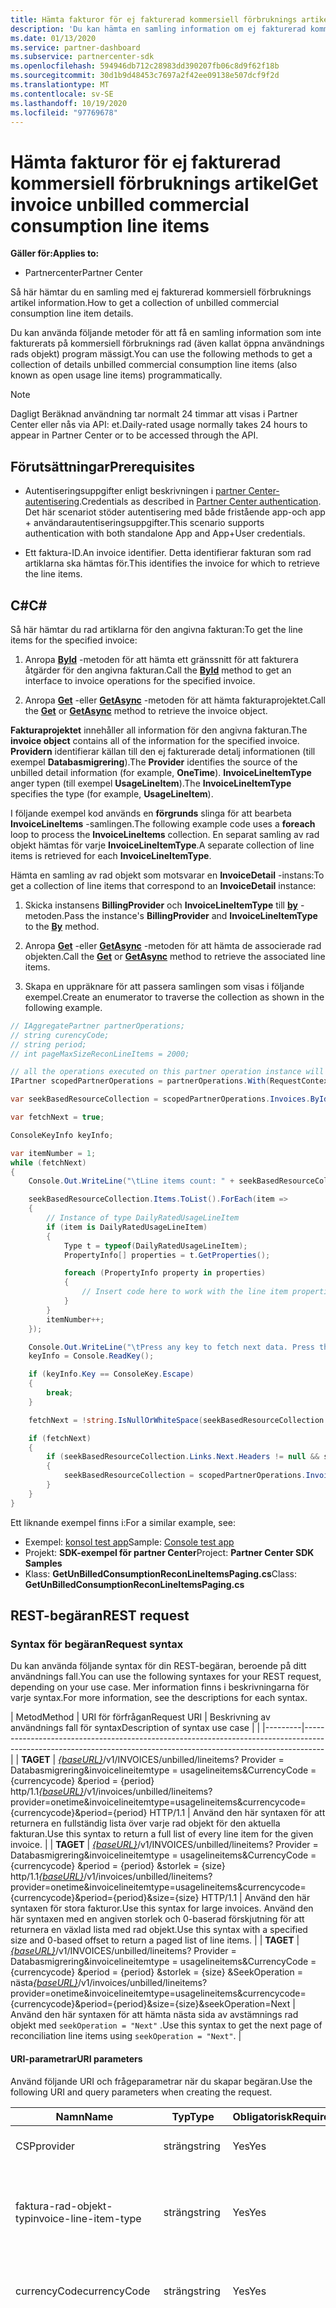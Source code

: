```yaml
---
title: Hämta fakturor för ej fakturerad kommersiell förbruknings artikel
description: 'Du kan hämta en samling information om ej fakturerad kommersiell förbruknings artikel för en viss faktura med hjälp av API: er för partner Center.'
ms.date: 01/13/2020
ms.service: partner-dashboard
ms.subservice: partnercenter-sdk
ms.openlocfilehash: 594946db712c28983dd390207fb06c8d9f62f18b
ms.sourcegitcommit: 30d1b9d48453c7697a2f42ee09138e507dcf9f2d
ms.translationtype: MT
ms.contentlocale: sv-SE
ms.lasthandoff: 10/19/2020
ms.locfileid: "97769678"
---
```

# <a name="get-invoice-unbilled-commercial-consumption-line-items"></a><span data-ttu-id="1c92e-103">Hämta fakturor för ej fakturerad kommersiell förbruknings artikel</span><span class="sxs-lookup"><span data-stu-id="1c92e-103">Get invoice unbilled commercial consumption line items</span></span>

<span data-ttu-id="1c92e-104">**Gäller för:**</span><span class="sxs-lookup"><span data-stu-id="1c92e-104">**Applies to:**</span></span>

- <span data-ttu-id="1c92e-105">Partnercenter</span><span class="sxs-lookup"><span data-stu-id="1c92e-105">Partner Center</span></span>

<span data-ttu-id="1c92e-106">Så här hämtar du en samling med ej fakturerad kommersiell förbruknings artikel information.</span><span class="sxs-lookup"><span data-stu-id="1c92e-106">How to get a collection of unbilled commercial consumption line item details.</span></span>

<span data-ttu-id="1c92e-107">Du kan använda följande metoder för att få en samling information som inte fakturerats på kommersiell förbruknings rad (även kallat öppna användnings rads objekt) program mässigt.</span><span class="sxs-lookup"><span data-stu-id="1c92e-107">You can use the following methods to get a collection of details unbilled commercial consumption line items (also known as open usage line items) programmatically.</span></span>

>[!NOTE]
><span data-ttu-id="1c92e-108">Dagligt Beräknad användning tar normalt 24 timmar att visas i Partner Center eller nås via API: et.</span><span class="sxs-lookup"><span data-stu-id="1c92e-108">Daily-rated usage normally takes 24 hours to appear in Partner Center or to be accessed through the API.</span></span>

## <a name="prerequisites"></a><span data-ttu-id="1c92e-109">Förutsättningar</span><span class="sxs-lookup"><span data-stu-id="1c92e-109">Prerequisites</span></span>

- <span data-ttu-id="1c92e-110">Autentiseringsuppgifter enligt beskrivningen i [partner Center-autentisering](partner-center-authentication.md).</span><span class="sxs-lookup"><span data-stu-id="1c92e-110">Credentials as described in [Partner Center authentication](partner-center-authentication.md).</span></span> <span data-ttu-id="1c92e-111">Det här scenariot stöder autentisering med både fristående app-och app + användarautentiseringsuppgifter.</span><span class="sxs-lookup"><span data-stu-id="1c92e-111">This scenario supports authentication with both standalone App and App+User credentials.</span></span>

- <span data-ttu-id="1c92e-112">Ett faktura-ID.</span><span class="sxs-lookup"><span data-stu-id="1c92e-112">An invoice identifier.</span></span> <span data-ttu-id="1c92e-113">Detta identifierar fakturan som rad artiklarna ska hämtas för.</span><span class="sxs-lookup"><span data-stu-id="1c92e-113">This identifies the invoice for which to retrieve the line items.</span></span>

## <a name="c"></a><span data-ttu-id="1c92e-114">C\#</span><span class="sxs-lookup"><span data-stu-id="1c92e-114">C\#</span></span>

<span data-ttu-id="1c92e-115">Så här hämtar du rad artiklarna för den angivna fakturan:</span><span class="sxs-lookup"><span data-stu-id="1c92e-115">To get the line items for the specified invoice:</span></span>

1. <span data-ttu-id="1c92e-116">Anropa [**ById**](/dotnet/api/microsoft.store.partnercenter.invoices.iinvoicecollection.byid) -metoden för att hämta ett gränssnitt för att fakturera åtgärder för den angivna fakturan.</span><span class="sxs-lookup"><span data-stu-id="1c92e-116">Call the [**ById**](/dotnet/api/microsoft.store.partnercenter.invoices.iinvoicecollection.byid) method to get an interface to invoice operations for the specified invoice.</span></span>

2. <span data-ttu-id="1c92e-117">Anropa [**Get**](/dotnet/api/microsoft.store.partnercenter.invoices.iinvoice.get) -eller [**GetAsync**](/dotnet/api/microsoft.store.partnercenter.invoices.iinvoice.getasync) -metoden för att hämta fakturaprojektet.</span><span class="sxs-lookup"><span data-stu-id="1c92e-117">Call the [**Get**](/dotnet/api/microsoft.store.partnercenter.invoices.iinvoice.get) or [**GetAsync**](/dotnet/api/microsoft.store.partnercenter.invoices.iinvoice.getasync) method to retrieve the invoice object.</span></span>

<span data-ttu-id="1c92e-118">**Fakturaprojektet** innehåller all information för den angivna fakturan.</span><span class="sxs-lookup"><span data-stu-id="1c92e-118">The **invoice object** contains all of the information for the specified invoice.</span></span> <span data-ttu-id="1c92e-119">**Providern** identifierar källan till den ej fakturerade detalj informationen (till exempel **Databasmigrering**).</span><span class="sxs-lookup"><span data-stu-id="1c92e-119">The **Provider** identifies the source of the unbilled detail information (for example, **OneTime**).</span></span> <span data-ttu-id="1c92e-120">**InvoiceLineItemType** anger typen (till exempel **UsageLineItem**).</span><span class="sxs-lookup"><span data-stu-id="1c92e-120">The **InvoiceLineItemType** specifies the type (for example, **UsageLineItem**).</span></span>

<span data-ttu-id="1c92e-121">I följande exempel kod används en **förgrunds** slinga för att bearbeta **InvoiceLineItems** -samlingen.</span><span class="sxs-lookup"><span data-stu-id="1c92e-121">The following example code uses a **foreach** loop to process the **InvoiceLineItems** collection.</span></span> <span data-ttu-id="1c92e-122">En separat samling av rad objekt hämtas för varje **InvoiceLineItemType**.</span><span class="sxs-lookup"><span data-stu-id="1c92e-122">A separate collection of line items is retrieved for each **InvoiceLineItemType**.</span></span>

<span data-ttu-id="1c92e-123">Hämta en samling av rad objekt som motsvarar en **InvoiceDetail** -instans:</span><span class="sxs-lookup"><span data-stu-id="1c92e-123">To get a collection of line items that correspond to an **InvoiceDetail** instance:</span></span>

1. <span data-ttu-id="1c92e-124">Skicka instansens **BillingProvider** och **InvoiceLineItemType** till [**by**](/dotnet/api/microsoft.store.partnercenter.invoices.iinvoice.by) -metoden.</span><span class="sxs-lookup"><span data-stu-id="1c92e-124">Pass the instance's **BillingProvider** and **InvoiceLineItemType** to the [**By**](/dotnet/api/microsoft.store.partnercenter.invoices.iinvoice.by) method.</span></span>

2. <span data-ttu-id="1c92e-125">Anropa [**Get**](/dotnet/api/microsoft.store.partnercenter.invoices.iinvoice.get) -eller [**GetAsync**](/dotnet/api/microsoft.store.partnercenter.invoices.iinvoice.getasync) -metoden för att hämta de associerade rad objekten.</span><span class="sxs-lookup"><span data-stu-id="1c92e-125">Call the [**Get**](/dotnet/api/microsoft.store.partnercenter.invoices.iinvoice.get) or [**GetAsync**](/dotnet/api/microsoft.store.partnercenter.invoices.iinvoice.getasync) method to retrieve the associated line items.</span></span>
3. <span data-ttu-id="1c92e-126">Skapa en uppräknare för att passera samlingen som visas i följande exempel.</span><span class="sxs-lookup"><span data-stu-id="1c92e-126">Create an enumerator to traverse the collection as shown in the following example.</span></span>

``` csharp
// IAggregatePartner partnerOperations;
// string curencyCode;
// string period;
// int pageMaxSizeReconLineItems = 2000;

// all the operations executed on this partner operation instance will share the same correlation Id but will differ in request Id
IPartner scopedPartnerOperations = partnerOperations.With(RequestContextFactory.Instance.Create(Guid.NewGuid()));

var seekBasedResourceCollection = scopedPartnerOperations.Invoices.ById("unbilled").By("onetime", "usagelineitems", curencyCode, period, pageMaxSizeReconLineItems).Get();

var fetchNext = true;

ConsoleKeyInfo keyInfo;

var itemNumber = 1;
while (fetchNext)
{
    Console.Out.WriteLine("\tLine items count: " + seekBasedResourceCollection.Items.Count());

    seekBasedResourceCollection.Items.ToList().ForEach(item =>
    {
        // Instance of type DailyRatedUsageLineItem
        if (item is DailyRatedUsageLineItem)
        {
            Type t = typeof(DailyRatedUsageLineItem);
            PropertyInfo[] properties = t.GetProperties();

            foreach (PropertyInfo property in properties)
            {
                // Insert code here to work with the line item properties
            }
        }
        itemNumber++;
    });

    Console.Out.WriteLine("\tPress any key to fetch next data. Press the Escape (Esc) key to quit: \n");
    keyInfo = Console.ReadKey();

    if (keyInfo.Key == ConsoleKey.Escape)
    {
        break;
    }

    fetchNext = !string.IsNullOrWhiteSpace(seekBasedResourceCollection.ContinuationToken);

    if (fetchNext)
    {
        if (seekBasedResourceCollection.Links.Next.Headers != null && seekBasedResourceCollection.Links.Next.Headers.Any())
        {
            seekBasedResourceCollection = scopedPartnerOperations.Invoices.ById("unbilled").By("onetime", "usagelineitems", curencyCode, period, pageMaxSizeReconLineItems).Seek(seekBasedResourceCollection.ContinuationToken, SeekOperation.Next);
        }
    }
}
```

<span data-ttu-id="1c92e-127">Ett liknande exempel finns i:</span><span class="sxs-lookup"><span data-stu-id="1c92e-127">For a similar example, see:</span></span>

- <span data-ttu-id="1c92e-128">Exempel: [konsol test app](console-test-app.md)</span><span class="sxs-lookup"><span data-stu-id="1c92e-128">Sample: [Console test app](console-test-app.md)</span></span>
- <span data-ttu-id="1c92e-129">Projekt: **SDK-exempel för partner Center**</span><span class="sxs-lookup"><span data-stu-id="1c92e-129">Project: **Partner Center SDK Samples**</span></span>
- <span data-ttu-id="1c92e-130">Klass: **GetUnBilledConsumptionReconLineItemsPaging.cs**</span><span class="sxs-lookup"><span data-stu-id="1c92e-130">Class: **GetUnBilledConsumptionReconLineItemsPaging.cs**</span></span>

## <a name="rest-request"></a><span data-ttu-id="1c92e-131">REST-begäran</span><span class="sxs-lookup"><span data-stu-id="1c92e-131">REST request</span></span>

### <a name="request-syntax"></a><span data-ttu-id="1c92e-132">Syntax för begäran</span><span class="sxs-lookup"><span data-stu-id="1c92e-132">Request syntax</span></span>

<span data-ttu-id="1c92e-133">Du kan använda följande syntax för din REST-begäran, beroende på ditt användnings fall.</span><span class="sxs-lookup"><span data-stu-id="1c92e-133">You can use the following syntaxes for your REST request, depending on your use case.</span></span> <span data-ttu-id="1c92e-134">Mer information finns i beskrivningarna för varje syntax.</span><span class="sxs-lookup"><span data-stu-id="1c92e-134">For more information, see the descriptions for each syntax.</span></span>

 | <span data-ttu-id="1c92e-135">Metod</span><span class="sxs-lookup"><span data-stu-id="1c92e-135">Method</span></span>  | <span data-ttu-id="1c92e-136">URI för förfrågan</span><span class="sxs-lookup"><span data-stu-id="1c92e-136">Request URI</span></span>         | <span data-ttu-id="1c92e-137">Beskrivning av användnings fall för syntax</span><span class="sxs-lookup"><span data-stu-id="1c92e-137">Description of syntax use case</span></span> |                                                                                                                                            |
|---------|-----------------------------------------------------------------------------------------------------------------------------------------------------------------|
| <span data-ttu-id="1c92e-138">**TA**</span><span class="sxs-lookup"><span data-stu-id="1c92e-138">**GET**</span></span> | <span data-ttu-id="1c92e-139">[*{baseURL}*](partner-center-rest-urls.md)/v1/INVOICES/unbilled/lineitems? Provider = Databasmigrering&invoicelineitemtype = usagelineitems&CurrencyCode = {currencycode} &period = {period} http/1.1</span><span class="sxs-lookup"><span data-stu-id="1c92e-139">[*{baseURL}*](partner-center-rest-urls.md)/v1/invoices/unbilled/lineitems?provider=onetime&invoicelineitemtype=usagelineitems&currencycode={currencycode}&period={period} HTTP/1.1</span></span>                              | <span data-ttu-id="1c92e-140">Använd den här syntaxen för att returnera en fullständig lista över varje rad objekt för den aktuella fakturan.</span><span class="sxs-lookup"><span data-stu-id="1c92e-140">Use this syntax to return a full list of every line item for the given invoice.</span></span> |
| <span data-ttu-id="1c92e-141">**TA**</span><span class="sxs-lookup"><span data-stu-id="1c92e-141">**GET**</span></span> | <span data-ttu-id="1c92e-142">[*{baseURL}*](partner-center-rest-urls.md)/v1/INVOICES/unbilled/lineitems? Provider = Databasmigrering&invoicelineitemtype = usagelineitems&CurrencyCode = {currencycode} &period = {period} &storlek = {size} http/1.1</span><span class="sxs-lookup"><span data-stu-id="1c92e-142">[*{baseURL}*](partner-center-rest-urls.md)/v1/invoices/unbilled/lineitems?provider=onetime&invoicelineitemtype=usagelineitems&currencycode={currencycode}&period={period}&size={size} HTTP/1.1</span></span>  | <span data-ttu-id="1c92e-143">Använd den här syntaxen för stora fakturor.</span><span class="sxs-lookup"><span data-stu-id="1c92e-143">Use this syntax for large invoices.</span></span> <span data-ttu-id="1c92e-144">Använd den här syntaxen med en angiven storlek och 0-baserad förskjutning för att returnera en växlad lista med rad objekt.</span><span class="sxs-lookup"><span data-stu-id="1c92e-144">Use this syntax with a specified size and 0-based offset to return a paged list of line items.</span></span> |
| <span data-ttu-id="1c92e-145">**TA**</span><span class="sxs-lookup"><span data-stu-id="1c92e-145">**GET**</span></span> | <span data-ttu-id="1c92e-146">[*{baseURL}*](partner-center-rest-urls.md)/v1/INVOICES/unbilled/lineitems? Provider = Databasmigrering&invoicelineitemtype = usagelineitems&CurrencyCode = {currencycode} &period = {period} &storlek = {size} &SeekOperation = nästa</span><span class="sxs-lookup"><span data-stu-id="1c92e-146">[*{baseURL}*](partner-center-rest-urls.md)/v1/invoices/unbilled/lineitems?provider=onetime&invoicelineitemtype=usagelineitems&currencycode={currencycode}&period={period}&size={size}&seekOperation=Next</span></span>                               | <span data-ttu-id="1c92e-147">Använd den här syntaxen för att hämta nästa sida av avstämnings rad objekt med `seekOperation = "Next"` .</span><span class="sxs-lookup"><span data-stu-id="1c92e-147">Use this syntax to get the next page of reconciliation line items using `seekOperation = "Next"`.</span></span> |

#### <a name="uri-parameters"></a><span data-ttu-id="1c92e-148">URI-parametrar</span><span class="sxs-lookup"><span data-stu-id="1c92e-148">URI parameters</span></span>

<span data-ttu-id="1c92e-149">Använd följande URI och frågeparametrar när du skapar begäran.</span><span class="sxs-lookup"><span data-stu-id="1c92e-149">Use the following URI and query parameters when creating the request.</span></span>

| <span data-ttu-id="1c92e-150">Namn</span><span class="sxs-lookup"><span data-stu-id="1c92e-150">Name</span></span>                   | <span data-ttu-id="1c92e-151">Typ</span><span class="sxs-lookup"><span data-stu-id="1c92e-151">Type</span></span>   | <span data-ttu-id="1c92e-152">Obligatorisk</span><span class="sxs-lookup"><span data-stu-id="1c92e-152">Required</span></span> | <span data-ttu-id="1c92e-153">Beskrivning</span><span class="sxs-lookup"><span data-stu-id="1c92e-153">Description</span></span>                                                                     |
|------------------------|--------|----------|---------------------------------------------------------------------------------|
| <span data-ttu-id="1c92e-154">CSP</span><span class="sxs-lookup"><span data-stu-id="1c92e-154">provider</span></span>               | <span data-ttu-id="1c92e-155">sträng</span><span class="sxs-lookup"><span data-stu-id="1c92e-155">string</span></span> | <span data-ttu-id="1c92e-156">Yes</span><span class="sxs-lookup"><span data-stu-id="1c92e-156">Yes</span></span>      | <span data-ttu-id="1c92e-157">Providern: "**Databasmigrering**".</span><span class="sxs-lookup"><span data-stu-id="1c92e-157">The provider: "**OneTime**".</span></span>                                                |
| <span data-ttu-id="1c92e-158">faktura-rad-objekt-typ</span><span class="sxs-lookup"><span data-stu-id="1c92e-158">invoice-line-item-type</span></span> | <span data-ttu-id="1c92e-159">sträng</span><span class="sxs-lookup"><span data-stu-id="1c92e-159">string</span></span> | <span data-ttu-id="1c92e-160">Yes</span><span class="sxs-lookup"><span data-stu-id="1c92e-160">Yes</span></span>      | <span data-ttu-id="1c92e-161">Typ av faktura information: "**UsageLineItems**", "**UsageLineItems**".</span><span class="sxs-lookup"><span data-stu-id="1c92e-161">The type of invoice detail: "**UsageLineItems**", "**UsageLineItems**".</span></span>               |
| <span data-ttu-id="1c92e-162">currencyCode</span><span class="sxs-lookup"><span data-stu-id="1c92e-162">currencyCode</span></span>           | <span data-ttu-id="1c92e-163">sträng</span><span class="sxs-lookup"><span data-stu-id="1c92e-163">string</span></span> | <span data-ttu-id="1c92e-164">Yes</span><span class="sxs-lookup"><span data-stu-id="1c92e-164">Yes</span></span>      | <span data-ttu-id="1c92e-165">Valuta koden för de ej fakturerade rad artiklarna.</span><span class="sxs-lookup"><span data-stu-id="1c92e-165">The currency code for the unbilled line items.</span></span>                                  |
| <span data-ttu-id="1c92e-166">period</span><span class="sxs-lookup"><span data-stu-id="1c92e-166">period</span></span>                 | <span data-ttu-id="1c92e-167">sträng</span><span class="sxs-lookup"><span data-stu-id="1c92e-167">string</span></span> | <span data-ttu-id="1c92e-168">Yes</span><span class="sxs-lookup"><span data-stu-id="1c92e-168">Yes</span></span>      | <span data-ttu-id="1c92e-169">Perioden för ej fakturerade rekognoseringar (t. ex. **aktuell**, **föregående**).</span><span class="sxs-lookup"><span data-stu-id="1c92e-169">The period for unbilled recon (for example: **current**, **previous**).</span></span><br/><br/><span data-ttu-id="1c92e-170">**Föregående** – om fakturerings cykeln är 01/01/2020 – 01/31/2020, så sannolikt att fakturan genereras mellan 02/06/2020 och 02/08/2020 UTC-tid.</span><span class="sxs-lookup"><span data-stu-id="1c92e-170">**Previous** – if the billing cycle is 01/01/2020 – 01/31/2020 then, most likely that your invoice is generated between 02/06/2020 and 02/08/2020 UTC time.</span></span> <span data-ttu-id="1c92e-171">Om du behöver fråga dina ej fakturerade användnings data för fakturerings cykeln (01/01/2020 – 01/31/2020) när som helst mellan 02/01/2020 och datumet som genereras av fakturan (vilket är mellan 02/06/2020 och 02/08/2020 UTC-tid) måste du välja period som "föregående".</span><span class="sxs-lookup"><span data-stu-id="1c92e-171">If you need to query your unbilled usage data of the billing cycle (01/01/2020 – 01/31/2020) on any time between 02/01/2020 and the invoice-generated date (which is between 02/06/2020 and 02/08/2020 UTC time), then, you need to choose Period as "Previous".</span></span><br/><br/><span data-ttu-id="1c92e-172">**Aktuell** – om fakturerings perioden är 01/01/2020 – 01/31/2020, så sannolikt att fakturan genereras mellan 02/06/2020 och 02/08/2020 UTC-tid.</span><span class="sxs-lookup"><span data-stu-id="1c92e-172">**Current** – if the billing cycle is 01/01/2020 – 01/31/2020 then, most likely that your invoice is generated between 02/06/2020 and 02/08/2020 UTC time.</span></span> <span data-ttu-id="1c92e-173">Om du behöver fråga dina ej fakturerade användnings data för fakturerings cykeln (01/01/2020 – 01/31/2020) när som helst mellan 01/01/2020 och 01/31/2020 som är inom din fakturerings cykel, måste du välja period som "aktuell".</span><span class="sxs-lookup"><span data-stu-id="1c92e-173">If you need to query your unbilled usage data of the billing cycle (01/01/2020 – 01/31/2020) on any time between 01/01/2020 and 01/31/2020 which is within your billing cycle, then, you need to choose Period as "Current".</span></span> |
| <span data-ttu-id="1c92e-174">ikoner</span><span class="sxs-lookup"><span data-stu-id="1c92e-174">size</span></span>                   | <span data-ttu-id="1c92e-175">antal</span><span class="sxs-lookup"><span data-stu-id="1c92e-175">number</span></span> | <span data-ttu-id="1c92e-176">No</span><span class="sxs-lookup"><span data-stu-id="1c92e-176">No</span></span>       | <span data-ttu-id="1c92e-177">Det maximala antalet objekt som ska returneras.</span><span class="sxs-lookup"><span data-stu-id="1c92e-177">The maximum number of items to return.</span></span> <span data-ttu-id="1c92e-178">Standard storleken är 2000.</span><span class="sxs-lookup"><span data-stu-id="1c92e-178">The default size is 2000.</span></span>                    |
| <span data-ttu-id="1c92e-179">seekOperation</span><span class="sxs-lookup"><span data-stu-id="1c92e-179">seekOperation</span></span>          | <span data-ttu-id="1c92e-180">sträng</span><span class="sxs-lookup"><span data-stu-id="1c92e-180">string</span></span> | <span data-ttu-id="1c92e-181">No</span><span class="sxs-lookup"><span data-stu-id="1c92e-181">No</span></span>       | <span data-ttu-id="1c92e-182">Ställ in `seekOperation=Next` för att hämta nästa sida med avstämnings rad objekt.</span><span class="sxs-lookup"><span data-stu-id="1c92e-182">Set `seekOperation=Next` to get the next page of reconciliation line items.</span></span>                |

### <a name="request-headers"></a><span data-ttu-id="1c92e-183">Begärandehuvuden</span><span class="sxs-lookup"><span data-stu-id="1c92e-183">Request headers</span></span>

<span data-ttu-id="1c92e-184">Mer information finns i [partner Center rest-rubriker](headers.md).</span><span class="sxs-lookup"><span data-stu-id="1c92e-184">For more information, see [Partner Center REST headers](headers.md).</span></span>

### <a name="request-body"></a><span data-ttu-id="1c92e-185">Begärandetext</span><span class="sxs-lookup"><span data-stu-id="1c92e-185">Request body</span></span>

<span data-ttu-id="1c92e-186">Inga.</span><span class="sxs-lookup"><span data-stu-id="1c92e-186">None.</span></span>

## <a name="rest-response"></a><span data-ttu-id="1c92e-187">REST-svar</span><span class="sxs-lookup"><span data-stu-id="1c92e-187">REST response</span></span>

<span data-ttu-id="1c92e-188">Om det lyckas innehåller svaret insamling av rad objekts information.</span><span class="sxs-lookup"><span data-stu-id="1c92e-188">If successful, the response contains the collection of line item details.</span></span>

<span data-ttu-id="1c92e-189">*För rad posten **ChargeType** mappas värdet **inköp** till **New** och värdet **reexporten** mappas för att **avbryta**.*</span><span class="sxs-lookup"><span data-stu-id="1c92e-189">*For the line item **ChargeType**, the value **Purchase** is mapped to **New** and the value **Refund** is mapped to **Cancel**.*</span></span>

### <a name="response-success-and-error-codes"></a><span data-ttu-id="1c92e-190">Slutförda svar och felkoder</span><span class="sxs-lookup"><span data-stu-id="1c92e-190">Response success and error codes</span></span>

<span data-ttu-id="1c92e-191">Varje svar levereras med en HTTP-statuskod som indikerar lyckad eller misslyckad och ytterligare felsöknings information.</span><span class="sxs-lookup"><span data-stu-id="1c92e-191">Each response comes with an HTTP status code that indicates success or failure and additional debugging information.</span></span> <span data-ttu-id="1c92e-192">Använd ett verktyg för nätverks spårning för att läsa den här koden, fel typen och ytterligare parametrar.</span><span class="sxs-lookup"><span data-stu-id="1c92e-192">Use a network trace tool to read this code, error type, and additional parameters.</span></span> <span data-ttu-id="1c92e-193">En fullständig lista finns i [partner Center rest-felkoder](error-codes.md).</span><span class="sxs-lookup"><span data-stu-id="1c92e-193">For the full list, see [Partner Center REST error codes](error-codes.md).</span></span>

## <a name="request-response-examples"></a><span data-ttu-id="1c92e-194">Exempel på begäran-svar</span><span class="sxs-lookup"><span data-stu-id="1c92e-194">Request-response examples</span></span>

### <a name="request-response-example-1"></a><span data-ttu-id="1c92e-195">Request-Response-exempel 1</span><span class="sxs-lookup"><span data-stu-id="1c92e-195">Request-response example 1</span></span>

<span data-ttu-id="1c92e-196">Följande information gäller för det här exemplet:</span><span class="sxs-lookup"><span data-stu-id="1c92e-196">The following details apply to this example:</span></span>

- <span data-ttu-id="1c92e-197">**Provider**: **Databasmigrering**</span><span class="sxs-lookup"><span data-stu-id="1c92e-197">**Provider**: **OneTime**</span></span>
- <span data-ttu-id="1c92e-198">**InvoiceLineItemType**: **UsageLineItems**</span><span class="sxs-lookup"><span data-stu-id="1c92e-198">**InvoiceLineItemType**: **UsageLineItems**</span></span>
- <span data-ttu-id="1c92e-199">**Period**: **föregående**</span><span class="sxs-lookup"><span data-stu-id="1c92e-199">**Period**: **Previous**</span></span>

#### <a name="request-example-1"></a><span data-ttu-id="1c92e-200">Exempel på begäran 1</span><span class="sxs-lookup"><span data-stu-id="1c92e-200">Request example 1</span></span>

```http
GET https://api.partnercenter.microsoft.com/v1//invoices/unbilled/lineitems?provider=onetime&invoicelineitemtype=usagelineitems&currencycode=usd&period=previous&size=2000 HTTP/1.1
Authorization: Bearer <token>
Accept: application/json
MS-RequestId: 1234ecb8-37af-45f4-a1a1-358de3ca2b9e
MS-CorrelationId: 5e612512-4345-4bb0-866e-47aeda031234
X-Locale: en-US
MS-PartnerCenter-Application: Partner Center .NET SDK Samples
Host: api.partnercenter.microsoft.com
```

### <a name="response-example-1"></a><span data-ttu-id="1c92e-201">Svars exempel 1</span><span class="sxs-lookup"><span data-stu-id="1c92e-201">Response example 1</span></span>

```http
HTTP/1.1 200 OK
Content-Length: 2484
Content-Type: application/json; charset=utf-8
MS-CorrelationId: 5e612512-4345-4bb0-866e-47aeda031234
MS-RequestId: 1234ecb8-37af-45f4-a1a1-358de3ca2b9e
MS-CV: bpqyomePDUqrSSYC.0
MS-ServerId: 202010406
Date: Wed, 20 Feb 2019 19:59:27 GMT

{
    "totalCount": 2,
    "items": [
        {
            "partnerId": "00083575-bbd0-54de-b2ad-0f5b0e927d71",
            "partnerName": "MTBC",
            "customerId": "",
            "customerName": "",
            "customerDomainName": "",
            "invoiceNumber": "",
            "productId": "",
            "skuId": "",
            "availabilityId": "",
            "skuName": "VM-Series Next-Generation Firewall (Bundle 2 PAYG)",
            "productName": "VM-Series Next Generation Firewall",
            "publisherName": "Test Alto Networks, Inc.",
            "publisherId": "",
            "subscriptionId": "12345678-04d9-421c-baf8-e3b8dd62ddba",
            "subscriptionDescription": "Pay-As-You-Go",
            "chargeStartDate": "2019-01-01T00:00:00Z",
            "chargeEndDate": "2019-02-01T00:00:00Z",
            "usageDate": "2019-01-01T00:00:00Z",
            "meterType": "1 Compute Hour - 4core",
            "meterCategory": "Virtual Machine Licenses",
            "meterId": "4core",
            "meterSubCategory": "VM-Series Next Generation Firewall",
            "meterName": "VM-Series Next Generation Firewall - VM-Series Next-Generation Firewall (Bundle 2 PAYG) - 4 Core Hours",
            "meterRegion": "",
            "unitOfMeasure": "1 Hour",
            "resourceLocation": "EASTUS",
            "consumedService": "Microsoft.Compute",
            "resourceGroup": "ECH-PAN-RG",
            "resourceUri": "/subscriptions/12345678-04d9-421c-baf8-e3b8dd62ddba/resourceGroups/ECH-PAN-RG/providers/Microsoft.Compute/virtualMachines/echpanfw",
            "tags": "",
            "additionalInfo": "{  \"ImageType\": null,  \"ServiceType\": \"Standard_D3_v2\",  \"VMName\": null,  \"VMProperties\": null,  \"UsageType\": \"ComputeHR_SW\"}",
            "serviceInfo1": "",
            "serviceInfo2": "",
            "customerCountry": "",
            "mpnId": "1234567",
            "resellerMpnId": "",
            "chargeType": "",
            "unitPrice": 1.2799888920023,
            "quantity": 24.0,
            "unitType": "",
            "billingPreTaxTotal": 30.7197334080551,
            "billingCurrency": "USD",
            "pricingPreTaxTotal": 30.7197334080551,
            "pricingCurrency": "USD",
            "entitlementId": "1234547f-b249-4edd-9319-637862d8c0b4",
            "entitlementDescription": "Partner Subscription",
            "pcToBCExchangeRate": 1,
            "pcToBCExchangeRateDate": "2019-08-01T00:00:00Z",
            "effectiveUnitPrice": 0,
            "rateOfPartnerEarnedCredit": 0,
            "invoiceLineItemType": "usage_line_items",
            "billingProvider": "marketplace",
            "attributes": {
                "objectType": "DailyRatedUsageLineItem"
            }
         },
         {
            "partnerId": "00083575-bbd0-54de-b2ad-0f5b0e927d71",
            "partnerName": "MTBC",
            "customerId": "",
            "customerName": "",
            "customerDomainName": "",
            "invoiceNumber": "",
            "productId": "",
            "skuId": "",
            "availabilityId": "",
            "skuName": "VM-Series Next-Generation Firewall (Bundle 2 PAYG)",
            "productName": "VM-Series Next Generation Firewall",
            "publisherName": "Test Alto Networks, Inc.",
            "publisherId": "",
            "subscriptionId": "12345678-04d9-421c-baf8-e3b8dd62ddba",
            "subscriptionDescription": "Pay-As-You-Go",
            "chargeStartDate": "2019-01-01T00:00:00Z",
            "chargeEndDate": "2019-02-01T00:00:00Z",
            "usageDate": "2019-01-02T00:00:00Z",
            "meterType": "1 Compute Hour - 4core",
            "meterCategory": "Virtual Machine Licenses",
            "meterId": "4core",
            "meterSubCategory": "VM-Series Next Generation Firewall",
            "meterName": "VM-Series Next Generation Firewall - VM-Series Next-Generation Firewall (Bundle 2 PAYG) - 4 Core Hours",
            "meterRegion": "",
            "unitOfMeasure": "1 Hour",
            "resourceLocation": "EASTUS",
            "consumedService": "Microsoft.Compute",
            "resourceGroup": "ECH-PAN-RG",
            "resourceUri": "/subscriptions/12345678-04d9-421c-baf8-e3b8dd62ddba/resourceGroups/ECH-PAN-RG/providers/Microsoft.Compute/virtualMachines/echpanfw",
            "tags": "",
            "additionalInfo": "{  \"ImageType\": null,  \"ServiceType\": \"Standard_D3_v2\",  \"VMName\": null,  \"VMProperties\": null,  \"UsageType\": \"ComputeHR_SW\"}",
            "serviceInfo1": "",
            "serviceInfo2": "",
            "customerCountry": "",
            "mpnId": "1234567",
            "resellerMpnId": "",
            "chargeType": "",
            "unitPrice": 1.2799888920023,
            "quantity": 24.0,
            "unitType": "",
            "billingPreTaxTotal": 30.7197334080551,
            "billingCurrency": "USD",
            "pricingPreTaxTotal": 30.7197334080551,
            "pricingCurrency": "USD",
            "entitlementId": "31cdf47f-b249-4edd-9319-637862d12345",
            "entitlementDescription": "Partner Subscription",
            "pcToBCExchangeRate": 1,
            "pcToBCExchangeRateDate": "2019-08-01T00:00:00Z",
            "effectiveUnitPrice": 0,
            "rateOfPartnerEarnedCredit": 0,
            "invoiceLineItemType": "usage_line_items",
            "billingProvider": "marketplace",
            "attributes": {
                "objectType": "DailyRatedUsageLineItem"
            }
        }
    ],
    "links": {
        "self": {
            "uri": "/invoices/unbilled/lineitems?provider=onetime&invoicelineitemtype=usagelineitems&currencycode=usd&period=previous&size=2000",
            "method": "GET",
            "headers": []
        },
        "next": {
            "uri": "/invoices/unbilled/lineitems?provider=onetime&invoicelineitemtype=usagelineitems&currencycode=usd&period=previous&size=2000&seekOperation=Next",
            "method": "GET",
            "headers": [
                {
                    "key": "MS-ContinuationToken",
                    "value": "AQAAAA=="
                }
            ]
        }
    },
    "attributes": {
        "objectType": "Collection"
    }
}
```

### <a name="request-response-example-2"></a><span data-ttu-id="1c92e-202">Request-Response-exempel 2</span><span class="sxs-lookup"><span data-stu-id="1c92e-202">Request-response example 2</span></span>

<span data-ttu-id="1c92e-203">Följande information gäller för det här exemplet:</span><span class="sxs-lookup"><span data-stu-id="1c92e-203">The following details apply to this example:</span></span>

- <span data-ttu-id="1c92e-204">**Provider**: **Databasmigrering**</span><span class="sxs-lookup"><span data-stu-id="1c92e-204">**Provider**: **OneTime**</span></span>
- <span data-ttu-id="1c92e-205">**InvoiceLineItemType**: **UsageLineItems**</span><span class="sxs-lookup"><span data-stu-id="1c92e-205">**InvoiceLineItemType**: **UsageLineItems**</span></span>
- <span data-ttu-id="1c92e-206">**Period**: **föregående**</span><span class="sxs-lookup"><span data-stu-id="1c92e-206">**Period**: **Previous**</span></span>
- <span data-ttu-id="1c92e-207">**SeekOperation**: **Nästa**</span><span class="sxs-lookup"><span data-stu-id="1c92e-207">**SeekOperation**: **Next**</span></span>

#### <a name="request-example-2"></a><span data-ttu-id="1c92e-208">Exempel på begäran 2</span><span class="sxs-lookup"><span data-stu-id="1c92e-208">Request example 2</span></span>

```http
GET https://api.partnercenter.microsoft.com/v1/invoices/unbilled/lineitems?provider=onetime&invoiceLineItemType=usagelineitems&currencyCode=usd&period=previous&size=2000&seekoperation=next HTTP/1.1
Authorization: Bearer <token>
Accept: application/json
MS-ContinuationToken: d19617b8-fbe5-4684-a5d8-0230972fb0cf,0705c4a9-39f7-4261-ba6d-53e24a9ce47d_a4ayc/80/OGda4BO/1o/V0etpOqiLx1JwB5S3beHW0s=,0d81c700-98b4-4b13-9129-ffd5620f72e7
MS-RequestId: 1234ecb8-37af-45f4-a1a1-358de3ca2b9e
MS-CorrelationId: 5e612512-4345-4bb0-866e-47aeda031234
X-Locale: en-US
MS-PartnerCenter-Application: Partner Center .NET SDK Samples
Host: api.partnercenter.microsoft.com
```

#### <a name="response-example-2"></a><span data-ttu-id="1c92e-209">Svars exempel 2</span><span class="sxs-lookup"><span data-stu-id="1c92e-209">Response example 2</span></span>

```http
HTTP/1.1 200 OK
Content-Length: 2484
Content-Type: application/json; charset=utf-8
MS-CorrelationId: 5e612512-4345-4bb0-866e-47aeda031234
MS-RequestId: 1234ecb8-37af-45f4-a1a1-358de3ca2b9e
MS-CV: bpqyomePDUqrSSYC.0
MS-ServerId: 202010406
Date: Wed, 20 Feb 2019 19:59:27 GMT

{
    "totalCount": 1,
    "items": [
        {
            "partnerId": "00083575-bbd0-54de-b2ad-0f5b0e927d71",
            "partnerName": "MTBC",
            "customerId": "",
            "customerName": "",
            "customerDomainName": "",
            "invoiceNumber": "",
            "productId": "",
            "skuId": "",
            "availabilityId": "",
            "skuName": "VM-Series Next-Generation Firewall (Bundle 2 PAYG)",
            "productName": "VM-Series Next Generation Firewall",
            "publisherName": "Test Alto Networks, Inc.",
            "publisherId": "",
            "subscriptionId": "12345678-04d9-421c-baf8-e3b8dd62ddba",
            "subscriptionDescription": "Pay-As-You-Go",
            "chargeStartDate": "2019-01-01T00:00:00Z",
            "chargeEndDate": "2019-02-01T00:00:00Z",
            "usageDate": "2019-01-02T00:00:00Z",
            "meterType": "1 Compute Hour - 4core",
            "meterCategory": "Virtual Machine Licenses",
            "meterId": "4core",
            "meterSubCategory": "VM-Series Next Generation Firewall",
            "meterName": "VM-Series Next Generation Firewall - VM-Series Next-Generation Firewall (Bundle 2 PAYG) - 4 Core Hours",
            "meterRegion": "",
            "unitOfMeasure": "1 Hour",
            "resourceLocation": "EASTUS",
            "consumedService": "Microsoft.Compute",
            "resourceGroup": "ECH-PAN-RG",
            "resourceUri": "/subscriptions/12345678-04d9-421c-baf8-e3b8dd62ddba/resourceGroups/ECH-PAN-RG/providers/Microsoft.Compute/virtualMachines/echpanfw",
            "tags": "",
            "additionalInfo": "{  \"ImageType\": null,  \"ServiceType\": \"Standard_D3_v2\",  \"VMName\": null,  \"VMProperties\": null,  \"UsageType\": \"ComputeHR_SW\"}",
            "serviceInfo1": "",
            "serviceInfo2": "",
            "customerCountry": "",
            "mpnId": "1234567",
            "resellerMpnId": "",
            "chargeType": "",
            "unitPrice": 1.2799888920023,
            "quantity": 24.0,
            "unitType": "",
            "billingPreTaxTotal": 30.7197334080551,
            "billingCurrency": "USD",
            "pricingPreTaxTotal": 30.7197334080551,
            "pricingCurrency": "USD",
            "entitlementId": "31cdf47f-b249-4edd-9319-637862d8c0b4",
            "entitlementDescription": "Partner Subscription",
            "pcToBCExchangeRate": 1,
            "pcToBCExchangeRateDate": "2019-08-01T00:00:00Z",
            "effectiveUnitPrice": 0,
            "rateOfPartnerEarnedCredit": 0,
            "invoiceLineItemType": "usage_line_items",
            "billingProvider": "marketplace",
            "attributes": {
                "objectType": "DailyRatedUsageLineItem"
            }
        }
    ],
    "links": {
        "self": {
             "uri": "/invoices/unbilled/lineitems?provider=onetime&invoicelineitemtype=usagelineitems&currencycode=usd&period=previous&size=2000",
            "method": "GET",
            "headers": []
        }
    },
    "attributes": {
        "objectType": "Collection"
    }
}
```

